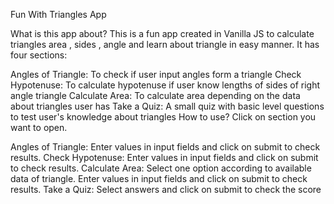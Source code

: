 Fun With Triangles App

What is this app about?
This is a fun app created in Vanilla JS to calculate  triangles area , sides , angle and learn about triangle  in easy manner. It has four sections:

Angles of Triangle: To check if user input angles form a triangle
Check Hypotenuse: To calculate hypotenuse if user know lengths of sides of right angle triangle
Calculate Area: To calculate area depending on the data about triangles user has
Take a Quiz: A small quiz with basic level questions to test user's knowledge about triangles
How to use?
Click on section you want to open.

Angles of Triangle: Enter values in input fields and click on submit to check results.
Check Hypotenuse: Enter values in input fields and click on submit to check results.
Calculate Area: Select one option according to available data of triangle. Enter values in input fields and click on submit to check results.
Take a Quiz: Select answers and click on submit to check the score
 
